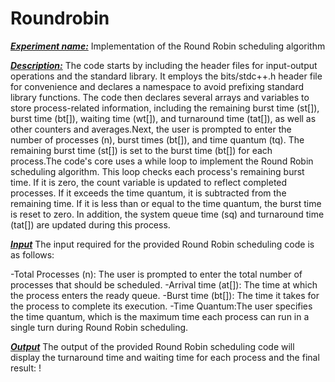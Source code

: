 # Roundrobin

<ins>_**Experiment name:**_</ins> Implementation of the Round Robin scheduling algorithm

<ins>_**Description:**_</ins>
The code starts by including the header files for input-output operations and the standard library. It employs the bits/stdc++.h header file for convenience and declares a namespace to avoid prefixing standard library functions. The code then declares several arrays and variables to store process-related information, including the remaining burst time (st[]), burst time (bt[]), waiting time (wt[]), and turnaround time (tat[]), as well as other counters and averages.Next, the user is prompted to enter the number of processes (n), burst times (bt[]), and time quantum (tq). The remaining burst time (st[]) is set to the burst time (bt[]) for each process.The code's core uses a while loop to implement the Round Robin scheduling algorithm.
This loop checks each process's remaining burst time. If it is zero, the count variable is updated to reflect completed processes. If it exceeds the time quantum, it is subtracted from the remaining time. If it is less than or equal to the time quantum, the burst time is reset to zero. In addition, the system queue time (sq) and turnaround time (tat[]) are updated during this process.

<ins>_**Input**_</ins>
The input required for the provided Round Robin scheduling code is as follows:

-Total Processes (n): The user is prompted to enter the total number of processes that should be scheduled. 
-Arrival time (at[]): The time at which the process enters the ready queue. 
-Burst time (bt[]): The time it takes for the process to complete its execution. 
-Time Quantum:The user specifies the time quantum, which is the maximum time each process can run in a single turn during Round Robin scheduling.

<ins>_**Output**_</ins>
The output of the provided Round Robin scheduling code will display the turnaround time and waiting time for each process  and the final result:
!
